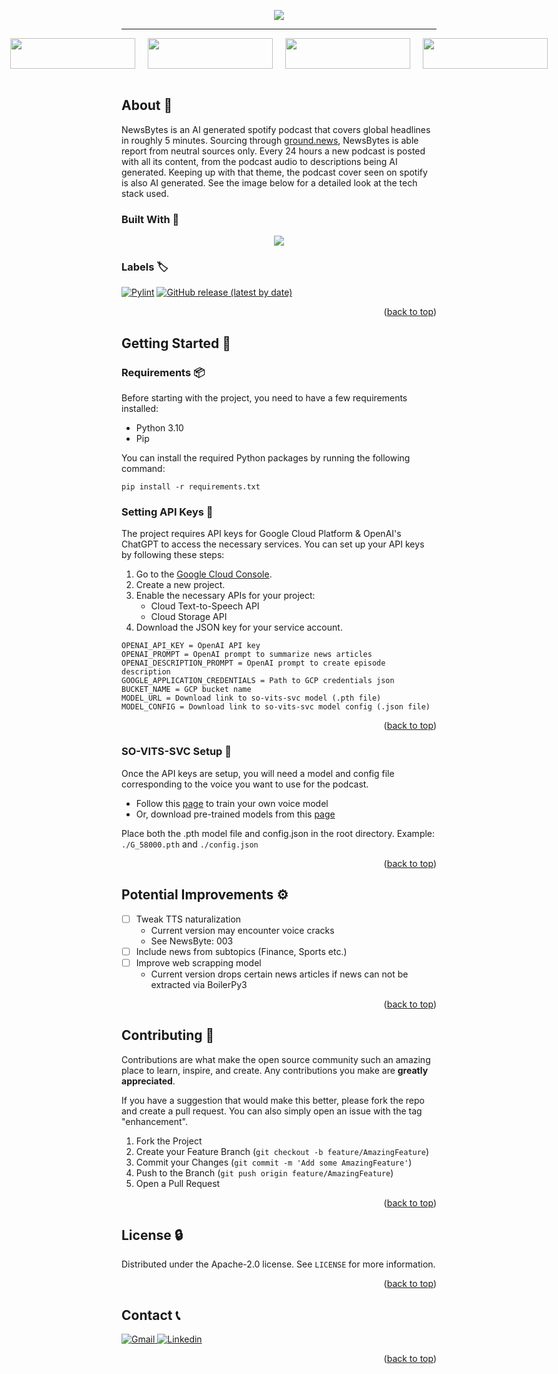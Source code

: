 <a name="readme-top"></a>
<p align="center">
    <img src="https://github.com/Zafirmk/NeutralNews-Podcast/blob/main/Images/heading.gif">
</p>

---

<div align="center">
  <div style="display: flex; justify-content: center;">
    <a href="https://open.spotify.com/show/1Q5FjHPnbtyz8shYBqqyXC" style="margin: 0px 10px; text-decoration: none;">
      <img src="https://github.com/Zafirmk/NeutralNews-Podcast/blob/main/Images/badges/badge_spotify.png" style="width: 200px; height: 49px;">
    </a>
    <a href="https://podcasts.apple.com/us/podcast/newsbytes/id1684407002" style="margin: 0px 10px; text-decoration: none;">
      <img src="https://github.com/Zafirmk/NeutralNews-Podcast/blob/main/Images/badges/badge_apple.svg" style="width: 200px; height: 49px;">
    </a>
    <a href="#" style="margin: 0px 10px; text-decoration: none;">
      <img src="https://github.com/Zafirmk/NeutralNews-Podcast/blob/main/Images/badges/badge_google.png" style="width: 200px; height: 49px;">
    </a>
    <a href="https://player.fm/series/newsbytes" style="margin: 0px 10px; text-decoration: none;">
      <img src="https://github.com/Zafirmk/NeutralNews-Podcast/blob/main/Images/badges/badge_playerfm.png" style="width: 200px; height: 49px;">
    </a>
  </div>
</div>

<br/>

<!-- ABOUT THE PROJECT -->
## About 🔰

NewsBytes is an AI generated spotify podcast that covers global headlines in roughly 5 minutes. Sourcing through [ground.news](https://www.ground.news), NewsBytes is able report from neutral sources only. Every 24 hours a new podcast is posted with all its content, from the podcast audio to descriptions being AI generated. Keeping up with that theme, the podcast cover seen on spotify is also AI generated. See the image below for a detailed look at the tech stack used.

### Built With 🔧

<p align="center">
    <img src="https://github.com/Zafirmk/NeutralNews-Podcast/blob/main/Images/stack.png">
</p>

### Labels 🏷
[![Pylint](https://github.com/Zafirmk/NewsBytes/actions/workflows/pylint.yml/badge.svg)](https://github.com/Zafirmk/NewsBytes/actions/workflows/pylint.yml)
<a href="https://github.com/Zafirmk/NewsBytes/releases/tag/v1.0">
    <img alt="GitHub release (latest by date)" src="https://img.shields.io/github/v/release/Zafirmk/NewsBytes?color=green&label=Latest%20Release">
</a>

<p align="right">(<a href="#readme-top">back to top</a>)</p>

<!-- GETTING STARTED -->
## Getting Started 🔌

### Requirements 📦

Before starting with the project, you need to have a few requirements installed:

- Python 3.10
- Pip

You can install the required Python packages by running the following command:

```
pip install -r requirements.txt
```

### Setting API Keys 🔑

The project requires API keys for Google Cloud Platform & OpenAI's ChatGPT to access the necessary services.
You can set up your API keys by following these steps:

1. Go to the [Google Cloud Console](https://console.cloud.google.com/).
2. Create a new project.
3. Enable the necessary APIs for your project:
   - Cloud Text-to-Speech API
   - Cloud Storage API
4. Download the JSON key for your service account.

```
OPENAI_API_KEY = OpenAI API key
OPENAI_PROMPT = OpenAI prompt to summarize news articles
OPENAI_DESCRIPTION_PROMPT = OpenAI prompt to create episode description
GOOGLE_APPLICATION_CREDENTIALS = Path to GCP credentials json
BUCKET_NAME = GCP bucket name
MODEL_URL = Download link to so-vits-svc model (.pth file)
MODEL_CONFIG = Download link to so-vits-svc model config (.json file)
```
<p align="right">(<a href="#readme-top">back to top</a>)</p>

### SO-VITS-SVC Setup 🔩

Once the API keys are setup, you will need a model and config file corresponding to the voice you want to use for the podcast.

- Follow this [page](https://github.com/voicepaw/so-vits-svc-fork) to train your own voice model
- Or, download pre-trained models from this [page](https://huggingface.co/models?search=so-vits-svc-4.0)

Place both the .pth model file and config.json in the root directory.
Example: ``./G_58000.pth`` and ``./config.json``


<p align="right">(<a href="#readme-top">back to top</a>)</p>

<!-- POTENTIAL IMPROVEMENTS -->
## Potential Improvements ⚙️

- [ ] Tweak TTS naturalization
    - Current version may encounter voice cracks
    - See NewsByte: 003
- [ ] Include news from subtopics (Finance, Sports etc.)
- [ ] Improve web scrapping model
    - Current version drops certain news articles if news can not be extracted via BoilerPy3

<p align="right">(<a href="#readme-top">back to top</a>)</p>


<!-- CONTRIBUTING -->
## Contributing 📄

Contributions are what make the open source community such an amazing place to learn, inspire, and create. Any contributions you make are **greatly appreciated**.

If you have a suggestion that would make this better, please fork the repo and create a pull request. You can also simply open an issue with the tag "enhancement".

1. Fork the Project
2. Create your Feature Branch (`git checkout -b feature/AmazingFeature`)
3. Commit your Changes (`git commit -m 'Add some AmazingFeature'`)
4. Push to the Branch (`git push origin feature/AmazingFeature`)
5. Open a Pull Request

<p align="right">(<a href="#readme-top">back to top</a>)</p>

<!-- LICENSE -->
## License 🔒

Distributed under the Apache-2.0 license. See `LICENSE` for more information.

<p align="right">(<a href="#readme-top">back to top</a>)</p>


<!-- CONTACT -->
## Contact 📞

<a href="mailto:zafirmk0@gmail.com">
    <img src="https://img.shields.io/badge/Gmail-D14836?style=for-the-badge&logo=gmail&logoColor=white" alt="Gmail">
</a>

<a href="https://www.linkedin.com/in/zafirmk/">
    <img src="https://img.shields.io/badge/linkedin-%230077B5.svg?style=for-the-badge&logo=linkedin&logoColor=white" alt="Linkedin">
</a>

<p align="right">(<a href="#readme-top">back to top</a>)</p>
